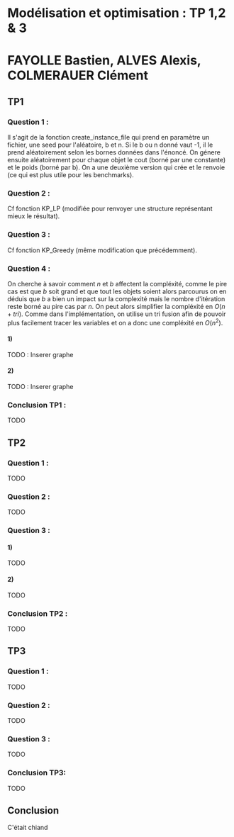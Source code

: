 # Modélisation et optimisation : TP 1,2 & 3
# FAYOLLE Bastien, ALVES Alexis, COLMERAUER Clément

## TP1
### Question 1 :
Il s'agit de la fonction create_instance_file qui prend en paramètre un fichier, une seed pour l'aléatoire, b et n. Si le b ou n donné vaut -1, il le prend aléatoirement selon les bornes données dans l'énoncé. On génere ensuite aléatoirement pour chaque objet le cout (borné par une constante) et le poids (borné par b). On a une deuxième version qui crée et le renvoie (ce qui est plus utile pour les benchmarks).
### Question 2 :
Cf fonction KP_LP (modifiée pour renvoyer une structure représentant mieux le résultat).
### Question 3 :
Cf fonction KP_Greedy (même modification que précédemment).
### Question 4 :
On cherche à savoir comment $n$ et $b$ affectent la compléxité, comme le pire cas est que $b$ soit grand et que tout les objets soient alors parcourus on en déduis que $b$ a bien un impact sur la complexité mais le nombre d'itération reste borné au pire cas par $n$. On peut alors simplifier la compléxité en $O(n +tri)$. Comme dans l'implémentation, on utilise un tri fusion afin de pouvoir plus facilement tracer les variables et on a donc une compléxité en $O(n^2)$.
#### 1)
TODO : Inserer graphe
#### 2)
TODO : Inserer graphe

### Conclusion TP1 :
TODO

## TP2
### Question 1 :
TODO
### Question 2 :
TODO 
### Question 3 :
#### 1)
TODO
#### 2)
TODO
### Conclusion TP2 :
TODO

## TP3
### Question 1 :
TODO
### Question 2 :
TODO
### Question 3 :
TODO
### Conclusion TP3:
TODO

## Conclusion
C'était chiand